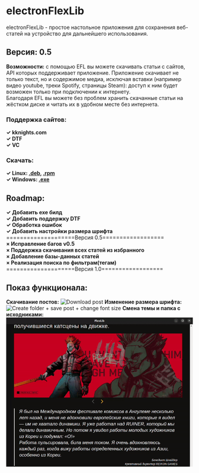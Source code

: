 # electronFlexLib
electronFlexLib - простое настольное приложения для сохранения веб-статей на устройство для дальнейшего использования.
## Версия:  0.5
**Возможности:** с помощью EFL вы можете скачивать статьи с сайтов, API которых поддерживает приложение.
Приложение скачивает не только текст, но и содержимое медиа, исключая вставки (например видео youtube, треки Spotify, страницы Steam):
доступ к ним будет возможен только при подключении к интернету.  
Благодаря EFL вы можете без проблем хранить скачанные статьи на жёстком диске и читать их в удобном месте без интернета.
### Поддержка сайтов:
**✓ kknights.com**  
**✓ DTF**\
**✓ VC**
### Скачать:
**✓ Linux: [.deb](https://github.com/AllexKzk/electron-flex-lib/releases/download/v0.5/electronflexlib_0.5.0_amd64.deb), [.rpm](https://github.com/AllexKzk/electron-flex-lib/releases/download/v0.5/electronflexlib-0.5.0-1.x86_64.rpm)**   
**✓ Windows: [.exe](https://github.com/AllexKzk/electron-flex-lib/releases/download/v0.5/electronflexlib-0.5.0.Setup.exe)**
## Roadmap:
**✓ Добавить exe билд**  
**✓ Добавить поддержку DTF**  
**✓ Обработка ошибок**  
**✓ Добавить настройки размера шрифта**  
====================Версия 0.5================== \
**× Исправление багов v0.5** \
**× Поддержка скачивания всех статей из избранного** \
**× Добавление базы-данных статей** \
**× Реализация поиска по фильтрам(тегам)** \
====================Версия 1.0================== 
## Показ функционала:
**Скачивание постов:**
![Download post](./assets/showcase-3.gif)
**Изменение размера шрифта:**
![Create folder + save post + change font size](./assets/showcase-1.gif)
**Смена темы и папка с исходниками:**
![Change theme + open source folder](./assets/showcase-2.gif)



